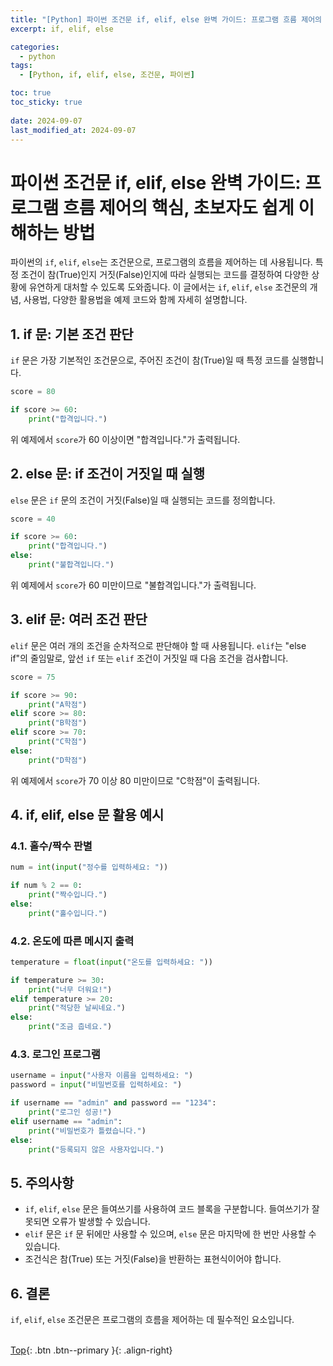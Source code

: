 ```yaml
---
title: "[Python] 파이썬 조건문 if, elif, else 완벽 가이드: 프로그램 흐름 제어의 핵심, 초보자도 쉽게 이해하는 방법"
excerpt: if, elif, else

categories:
  - python
tags:
  - [Python, if, elif, else, 조건문, 파이썬]

toc: true
toc_sticky: true
 
date: 2024-09-07
last_modified_at: 2024-09-07
---
```


# 파이썬 조건문 if, elif, else 완벽 가이드: 프로그램 흐름 제어의 핵심, 초보자도 쉽게 이해하는 방법

파이썬의 `if`, `elif`, `else`는 조건문으로, 프로그램의 흐름을 제어하는 데 사용됩니다. 특정 조건이 참(True)인지 거짓(False)인지에 따라 실행되는 코드를 결정하여 다양한 상황에 유연하게 대처할 수 있도록 도와줍니다. 이 글에서는 `if`, `elif`, `else` 조건문의 개념, 사용법, 다양한 활용법을 예제 코드와 함께 자세히 설명합니다.

## 1. if 문: 기본 조건 판단

`if` 문은 가장 기본적인 조건문으로, 주어진 조건이 참(True)일 때 특정 코드를 실행합니다.

```python
score = 80

if score >= 60:
    print("합격입니다.")
```

위 예제에서 `score`가 60 이상이면 "합격입니다."가 출력됩니다.

## 2. else 문: if 조건이 거짓일 때 실행

`else` 문은 `if` 문의 조건이 거짓(False)일 때 실행되는 코드를 정의합니다.

```python
score = 40

if score >= 60:
    print("합격입니다.")
else:
    print("불합격입니다.")
```

위 예제에서 `score`가 60 미만이므로 "불합격입니다."가 출력됩니다.

## 3. elif 문: 여러 조건 판단

`elif` 문은 여러 개의 조건을 순차적으로 판단해야 할 때 사용됩니다. `elif`는 "else if"의 줄임말로, 앞선 `if` 또는 `elif` 조건이 거짓일 때 다음 조건을 검사합니다.

```python
score = 75

if score >= 90:
    print("A학점")
elif score >= 80:
    print("B학점")
elif score >= 70:
    print("C학점")
else:
    print("D학점")
```

위 예제에서 `score`가 70 이상 80 미만이므로 "C학점"이 출력됩니다.

## 4. if, elif, else 문 활용 예시

### 4.1. 홀수/짝수 판별

```python
num = int(input("정수를 입력하세요: "))

if num % 2 == 0:
    print("짝수입니다.")
else:
    print("홀수입니다.")
```

### 4.2. 온도에 따른 메시지 출력

```python
temperature = float(input("온도를 입력하세요: "))

if temperature >= 30:
    print("너무 더워요!")
elif temperature >= 20:
    print("적당한 날씨네요.")
else:
    print("조금 춥네요.")
```

### 4.3. 로그인 프로그램

```python
username = input("사용자 이름을 입력하세요: ")
password = input("비밀번호를 입력하세요: ")

if username == "admin" and password == "1234":
    print("로그인 성공!")
elif username == "admin":
    print("비밀번호가 틀렸습니다.")
else:
    print("등록되지 않은 사용자입니다.")
```

## 5. 주의사항

* `if`, `elif`, `else` 문은 들여쓰기를 사용하여 코드 블록을 구분합니다. 들여쓰기가 잘못되면 오류가 발생할 수 있습니다.
* `elif` 문은 `if` 문 뒤에만 사용할 수 있으며, `else` 문은 마지막에 한 번만 사용할 수 있습니다.
* 조건식은 참(True) 또는 거짓(False)을 반환하는 표현식이어야 합니다.

## 6. 결론

`if`, `elif`, `else` 조건문은 프로그램의 흐름을 제어하는 데 필수적인 요소입니다.
<br><br>

[Top](#){: .btn .btn--primary }{: .align-right}